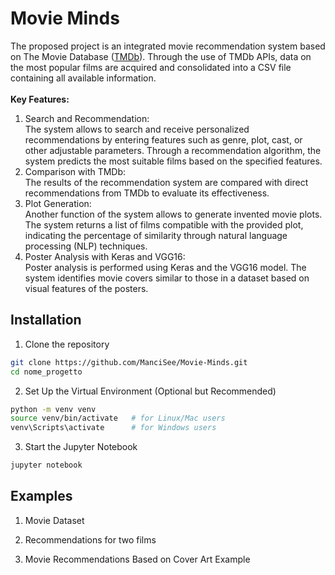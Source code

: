 # Movie Minds
The proposed project is an integrated movie recommendation system based on The Movie Database ([TMDb](https://www.themoviedb.org/)). Through the use of TMDb APIs, data on the most popular films are acquired and consolidated into a CSV file containing all available information. <br/><br/>
**Key Features:**
1. Search and Recommendation:<br/>
The system allows to search and receive personalized recommendations by entering features such as genre, plot, cast, or other adjustable parameters.
Through a recommendation algorithm, the system predicts the most suitable films based on the specified features.
2. Comparison with TMDb:<br/>
The results of the recommendation system are compared with direct recommendations from TMDb to evaluate its effectiveness.
3. Plot Generation: <br/>
Another function of the system allows to generate invented movie plots.
The system returns a list of films compatible with the provided plot, indicating the percentage of similarity through natural language processing (NLP) techniques.
4. Poster Analysis with Keras and VGG16:<br/>
Poster analysis is performed using Keras and the VGG16 model.
The system identifies movie covers similar to those in a dataset based on visual features of the posters.

## Installation
1. Clone the repository

```bash
git clone https://github.com/ManciSee/Movie-Minds.git
cd nome_progetto
```
2. Set Up the Virtual Environment (Optional but Recommended)
```bash
python -m venv venv
source venv/bin/activate   # for Linux/Mac users
venv\Scripts\activate      # for Windows users
```
3. Start the Jupyter Notebook
```bash
jupyter notebook
```

## Examples
1. Movie Dataset

2. Recommendations for two films

3. Movie Recommendations Based on Cover Art Example



    
